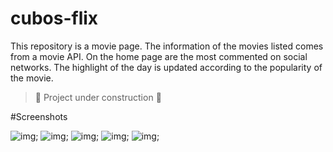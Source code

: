# cubos-flix

This repository is a movie page.
The information of the movies listed comes from a movie API.
On the home page are the most commented on social networks.
The highlight of the day is updated according to the popularity of the movie.

> :construction: Project under construction :construction:

#Screenshots

![img](main-page.jpeg);
![img](highlight.jpeg);
![img](modal.jpeg);
![img](modal2.jpeg);
![img](main-page-light.jpeg);

